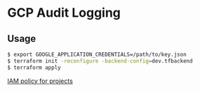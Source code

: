 
# GCP Audit Logging

## Usage

```sh
$ export GOOGLE_APPLICATION_CREDENTIALS=/path/to/key.json
$ terraform init -reconfigure -backend-config=dev.tfbackend
$ terraform apply
```

[IAM policy for projects](https://www.terraform.io/docs/providers/google/r/google_project_iam.html#google_project_iam_binding)
